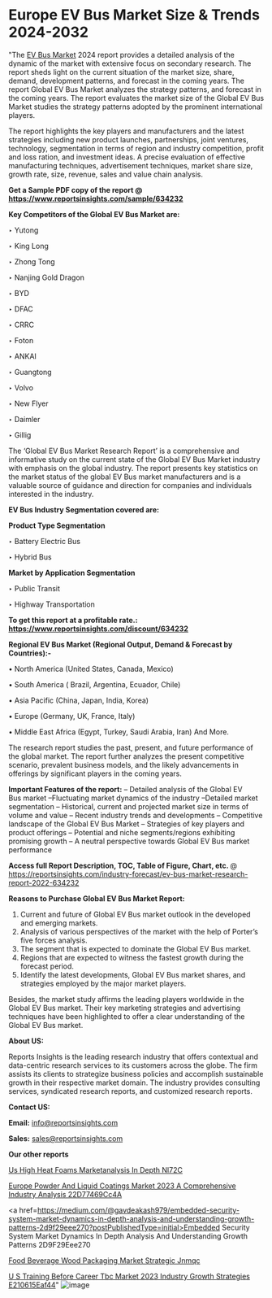 # Europe EV Bus Market Size & Trends 2024-2032

 "The <a href=https://www.reportsinsights.com/sample/634232>EV Bus Market</a> 2024 report provides a detailed analysis of the dynamic of the market with extensive focus on secondary research. The report sheds light on the current situation of the market size, share, demand, development patterns, and forecast in the coming years. The report Global EV Bus Market analyzes the strategy patterns, and forecast in the coming years. The report evaluates the market size of the Global EV Bus Market studies the strategy patterns adopted by the prominent international players.

The report highlights the key players and manufacturers and the latest strategies including new product launches, partnerships, joint ventures, technology, segmentation in terms of region and industry competition, profit and loss ration, and investment ideas. A precise evaluation of effective manufacturing techniques, advertisement techniques, market share size, growth rate, size, revenue, sales and value chain analysis.

<strong>Get a Sample PDF copy of the report @ <a href=https://www.reportsinsights.com/sample/634232 style=color:#0000ff;>https://www.reportsinsights.com/sample/634232</a></strong>

<strong>Key Competitors of the Global EV Bus Market are:</strong>

‣ Yutong

‣ King Long

‣ Zhong Tong

‣ Nanjing Gold Dragon

‣ BYD

‣ DFAC

‣ CRRC

‣ Foton

‣ ANKAI

‣ Guangtong

‣ Volvo

‣ New Flyer

‣ Daimler

‣ Gillig

The ‘Global EV Bus Market Research Report’ is a comprehensive and informative study on the current state of the Global EV Bus Market industry with emphasis on the global industry. The report presents key statistics on the market status of the global EV Bus market manufacturers and is a valuable source of guidance and direction for companies and individuals interested in the industry.

<strong>EV Bus Industry Segmentation covered are:</strong>

<strong>Product Type Segmentation</strong>

‣    Battery Electric Bus

‣ Hybrid Bus

<strong>Market by Application Segmentation</strong>

‣   Public Transit

‣ Highway Transportation

<strong>To get this report at a profitable rate.: <a href=https://www.reportsinsights.com/discount/634232 style=color:#0000ff;>https://www.reportsinsights.com/discount/634232</a></strong>

<strong>Regional EV Bus Market (Regional Output, Demand &amp; Forecast by Countries):-</strong>

• North America (United States, Canada, Mexico)

• South America ( Brazil, Argentina, Ecuador, Chile)

• Asia Pacific (China, Japan, India, Korea)

• Europe (Germany, UK, France, Italy)

• Middle East Africa (Egypt, Turkey, Saudi Arabia, Iran) And More.

The research report studies the past, present, and future performance of the global market. The report further analyzes the present competitive scenario, prevalent business models, and the likely advancements in offerings by significant players in the coming years.

<strong>Important Features of the report:</strong>
– Detailed analysis of the Global EV Bus market
–Fluctuating market dynamics of the industry
–Detailed market segmentation
– Historical, current and projected market size in terms of volume and value
– Recent industry trends and developments
– Competitive landscape of the Global EV Bus Market
– Strategies of key players and product offerings
– Potential and niche segments/regions exhibiting promising growth
– A neutral perspective towards Global EV Bus market performance

<strong>Access full Report Description, TOC, Table of Figure, Chart, etc. </strong>@   <a href=https://reportsinsights.com/industry-forecast/ev-bus-market-research-report-2022-634232 style=color:#0000ff;>https://reportsinsights.com/industry-forecast/ev-bus-market-research-report-2022-634232</a>

<strong>Reasons to Purchase Global EV Bus Market Report:</strong>
1. Current and future of Global EV Bus market outlook in the developed and emerging markets.
2. Analysis of various perspectives of the market with the help of Porter’s five forces analysis.
3. The segment that is expected to dominate the Global EV Bus market.
4. Regions that are expected to witness the fastest growth during the forecast period.
5. Identify the latest developments, Global EV Bus market shares, and strategies employed by the major market players.

Besides, the market study affirms the leading players worldwide in the Global EV Bus market. Their key marketing strategies and advertising techniques have been highlighted to offer a clear understanding of the Global EV Bus market.

<strong><strong>About US</strong>:</strong>

Reports Insights is the leading research industry that offers contextual and data-centric research services to its customers across the globe. The firm assists its clients to strategize business policies and accomplish sustainable growth in their respective market domain. The industry provides consulting services, syndicated research reports, and customized research reports.

<strong>Contact US:</strong>

<p class=><b>Email:</b> <a href=mailto:info@reportsinsights.com>info@reportsinsights.com</a></p>
<p class=><b>Sales:</b> <a href=mailto:sales@reportsinsights.com>sales@reportsinsights.com</a></p>

<strong>Our other reports</strong>

<a href=https://www.linkedin.com/pulse/us-high-heat-foams-marketanalysis-in-depth-nl72c/>Us High Heat Foams Marketanalysis In Depth Nl72C</a>

<a href=https://medium.com/@singhaakesh50/europe-powder-and-liquid-coatings-market-2023-a-comprehensive-industry-analysis-22d77469cc4a>Europe Powder And Liquid Coatings Market 2023 A Comprehensive Industry Analysis 22D77469Cc4A</a>

<a href=https://medium.com/@gavdeakash979/embedded-security-system-market-dynamics-in-depth-analysis-and-understanding-growth-patterns-2d9f29eee270?postPublishedType=initial>Embedded Security System Market Dynamics In Depth Analysis And Understanding Growth Patterns 2D9F29Eee270</a>

<a href=https://www.linkedin.com/pulse/food-beverage-wood-packaging-market-strategic-jnmqc/>Food Beverage Wood Packaging Market Strategic Jnmqc</a>

<a href=https://medium.com/@achalwankhede15/u-s-training-before-career-tbc-market-2023-industry-growth-strategies-e210615eaf44>U S Training Before Career Tbc Market 2023 Industry Growth Strategies E210615Eaf44</a>"
![image](https://github.com/daminid12/RImarketresearch/assets/158430485/7bdd46bc-f4fa-422a-aec5-a66f5d4d827d)

